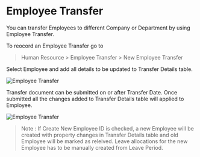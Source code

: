 # Employee Transfer

You can transfer Employees to different Company or Department by using Employee Transfer.

To reocord an Employee Transfer go to

> Human Resource > Employee Transfer > New Employee Transfer

Select Employee and add all details to be updated to Transfer Details table.

<img class="screenshot" alt="Employee Transfer" src="{{docs_base_url}}/assets/img/human-resources/employee_transfer.png">

Transfer document can be submitted on or after Transfer Date. Once submitted all the changes added to Transfer Details table will applied to Employee.

<img class="screenshot" alt="Employee Transfer" src="{{docs_base_url}}/assets/img/human-resources/employee_transfer_1.png">

> Note : If Create New Employee ID is checked, a new Employee will be created with property changes in Transfer Details table and old Employee will be marked as releived. Leave allocations for the new Employee has to be manually created from Leave Period.
